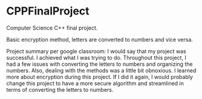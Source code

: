 # CPPFinalProject
Computer Science C++ final project. 

Basic encryption method, letters are converted to numbers and vice versa. 

Project summary per google classroom: 
I would say that my project was successful. I achieved what I was trying to do. Throughout this project, I had a few issues with converting the letters to numbers and organizing the numbers. Also, dealing with the methods was a little bit obnoxious. I learned more about encryption during this project. If I did it again, I would probably change this project to have a more secure algorithm and streamlined in terms of converting the letters to numbers. 
